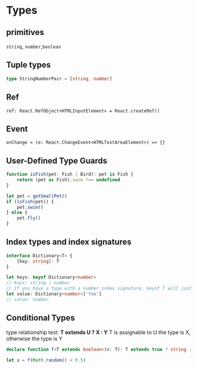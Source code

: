 # Types

## primitives

`string`, `number`,`boolean`

## Tuple types

```typescript
type StringNumberPair = [string, number]
```

## Ref

```text
ref: React.RefObject<HTMLInputElement> = React.createRef()
```

## Event

```text
onChange = (e: React.ChangeEvent<HTMLTextAreaElement>) => {}
```

## User-Defined Type Guards

```typescript
function isFish(pet: Fish | Bird): pet is Fish {
    return (pet as Fish).swim !== undefined
}

let pet = getSmallPet()
if (isFish(pet)) {
    pet.swim()
} else {
    pet.fly()
}
```

## Index types and index signatures

```typescript
interface Dictionary<T> {
    [key: string]: T
}

let keys: keyof Dictionary<number>
// keys: string | number
// If you have a type with a number index signature, keyof T will just be number.
let value: Dictionary<number>['foo']
// value: number
```

## Conditional Types

type relationship test: **T extends U ? X : Y**
T is assignable to U the type is X, otherwise the type is Y

```typescript
declare function f<T extends boolean>(x: T): T extends true ? string : number

let x = f(Math.random() < 0.5)
```
